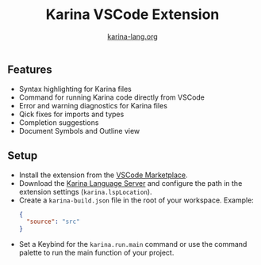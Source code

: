<div align="center">

<h1 align="center">Karina VSCode Extension</h1>
<a href="https://karina-lang.org/">
  karina-lang.org
</a>

</div>

<br>

## Features

- Syntax highlighting for Karina files
- Command for running Karina code directly from VSCode
- Error and warning diagnostics for Karina files
- Qick fixes for imports and types
- Completion suggestions
- Document Symbols and Outline view


## Setup

- Install the extension from the [VSCode Marketplace](https://marketplace.visualstudio.com/items?itemName=karina.karina-lsp).
- Download the [Karina Language Server](https://github.com/Plixo2/KarinaC/releases/latest/download/karina-lsp.jar) and configure the path in the extension settings (`karina.lspLocation`).
- Create a `karina-build.json` file in the root of your workspace. Example:
  ```json
  {
    "source": "src"
  }
  ```
- Set a Keybind for the `karina.run.main` command or use the command palette to run the main function of your project.

